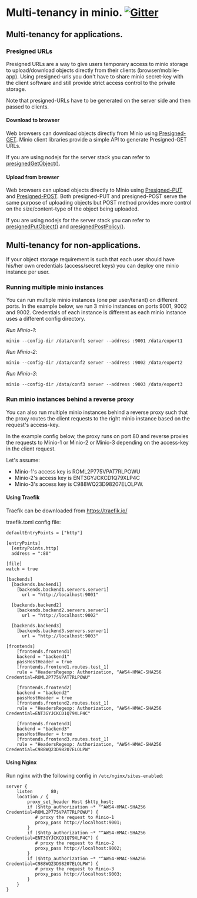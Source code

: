 # Multi-tenancy in minio. [![Gitter](https://badges.gitter.im/Join%20Chat.svg)](https://gitter.im/minio/minio)


## Multi-tenancy for applications.
### Presigned URLs
Presigned URLs are a way to give users temporary access to minio storage to upload/download objects directly from their clients (browser/mobile-app). Using presigned-urls you don't have to share minio secret-key with the client software and still provide strict access control to the private storage.

Note that presigned-URLs have to be generated on the server side and then passed to clients.

#### Download to browser
Web browsers can download objects directly from Minio using [Presigned-GET](http://docs.aws.amazon.com/AmazonS3/latest/dev/ShareObjectPreSignedURL.html). Minio client libraries provide a simple API to generate Presigned-GET URLs.

If you are using nodejs for the server stack you can refer to [presignedGetObject()](https://docs.minio.io/docs/java-client-api-reference#presignedGetObject).

#### Upload from browser
Web browsers can upload objects directly to Minio using [Presigned-PUT](http://docs.aws.amazon.com/AmazonS3/latest/dev/PresignedUrlUploadObject.html) and [Presigned-POST](http://docs.aws.amazon.com/AmazonS3/latest/API/sigv4-post-example.html). Both presigned-PUT and presigned-POST serve the same purpose of uploading objects but POST method provides more control on the size/content-type of the object being uploaded.

If you are using nodejs for the server stack you can refer to [presignedPutObject()](https://docs.minio.io/docs/javascript-client-api-reference#presignedPutObject) and [presignedPostPolicy()](https://docs.minio.io/docs/javascript-client-api-reference#presignedPostPolicy).


## Multi-tenancy for non-applications.
If your object storage requirement is such that each user should have his/her own credentials (access/secret keys) you can deploy one minio instance per user.

### Running multiple minio instances
You can run multiple minio instances (one per user/tenant) on different ports. In the example below, we run 3 minio instances on ports 9001, 9002 and 9002. Credentials of each instance is different as each minio instance uses a different config directory.

*Run Minio-1*:
```
minio --config-dir /data/conf1 server --address :9001 /data/export1
```

*Run Minio-2*:
```
minio --config-dir /data/conf2 server --address :9002 /data/export2
```

*Run Minio-3*:
```
minio --config-dir /data/conf3 server --address :9003 /data/export3
```

### Run minio instances behind a reverse proxy
You can also run multiple minio instances behind a reverse proxy such that the proxy routes the client requests to the right minio instance based on the request's access-key.

In the example config below, the proxy runs on port 80 and reverse proxies the requests to Minio-1 or Minio-2 or Minio-3 depending on the access-key in the client request.

Let's assume:
* Minio-1's access key is ROML2P775VPAT7RLPOWU
* Minio-2's access key is ENT3GYJCKCD1Q79XLP4C
* Minio-3's access key is C988WQ23D98207ELOLPW.

#### Using Traefik
Traefik can be downloaded from https://traefik.io/

traefik.toml config file:

```
defaultEntryPoints = ["http"]

[entryPoints]
  [entryPoints.http]
  address = ":80"

[file]
watch = true

[backends]
  [backends.backend1]
    [backends.backend1.servers.server1]
      url = "http://localhost:9001"

  [backends.backend2]
    [backends.backend2.servers.server1]
      url = "http://localhost:9002"

  [backends.backend3]
    [backends.backend3.servers.server1]
      url = "http://localhost:9003"

[frontends]
    [frontends.frontend1]
    backend = "backend1"
    passHostHeader = true
    [frontends.frontend1.routes.test_1]
    rule = "HeadersRegexp: Authorization, ^AWS4-HMAC-SHA256 Credential=ROML2P775VPAT7RLPOWU"
    
    [frontends.frontend2]
    backend = "backend2"
    passHostHeader = true
    [frontends.frontend2.routes.test_1]
    rule = "HeadersRegexp: Authorization, ^AWS4-HMAC-SHA256 Credential=ENT3GYJCKCD1Q79XLP4C"

    [frontends.frontend3]
    backend = "backend3"
    passHostHeader = true
    [frontends.frontend3.routes.test_1]
    rule = "HeadersRegexp: Authorization, ^AWS4-HMAC-SHA256 Credential=C988WQ23D98207ELOLPW"

```

#### Using Nginx
Run nginx with the following config in `/etc/nginx/sites-enabled`:
```
server {
    listen       80;
	location / {
	    proxy_set_header Host $http_host;
	    if ($http_authorization ~* "^AWS4-HMAC-SHA256 Credential=ROML2P775VPAT7RLPOWU") {
           # proxy the request to Minio-1
	       proxy_pass http://localhost:9001;
	    }
	    if ($http_authorization ~* "^AWS4-HMAC-SHA256 Credential=ENT3GYJCKCD1Q79XLP4C") {
           # proxy the request to Minio-2
	       proxy_pass http://localhost:9002;
	    }
	    if ($http_authorization ~* "^AWS4-HMAC-SHA256 Credential=C988WQ23D98207ELOLPW") {
           # proxy the request to Minio-3
	       proxy_pass http://localhost:9003;
	    }
    }
}
```
